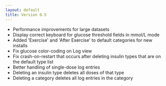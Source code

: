 ```yaml
---
layout: default
title: Version 0.5
---
```


* Performance improvements for large datasets
* Display correct keyboard for glucose threshold fields in mmol/L mode
* Added 'Exercise' and 'After Exercise' to default categories for new installs
* Fix glucose color-coding on Log view
* Fix crash-on-restart that occurs after deleting insulin types that are on the default type list
* Better handling of single-dose log entries
* Deleting an insulin type deletes all doses of that type
* Deleting a category deletes all log entries in the category
